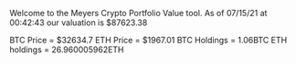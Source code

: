 Welcome to the Meyers Crypto Portfolio Value tool. 
As of 07/15/21 at 00:42:43 our valuation is $87623.38 

BTC Price = $32634.7
 ETH Price = $1967.01
BTC Holdings = 1.06BTC
 ETH holdings = 26.960005962ETH 
